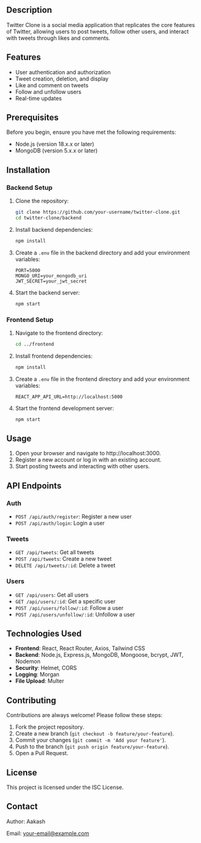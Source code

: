 

## Description
Twitter Clone is a social media application that replicates the core features of Twitter, allowing users to post tweets, follow other users, and interact with tweets through likes and comments.

## Features
- User authentication and authorization
- Tweet creation, deletion, and display
- Like and comment on tweets
- Follow and unfollow users
- Real-time updates

## Prerequisites
Before you begin, ensure you have met the following requirements:
- Node.js (version 18.x.x or later)
- MongoDB (version 5.x.x or later)

## Installation

### Backend Setup
1. Clone the repository:
    ```sh
    git clone https://github.com/your-username/twitter-clone.git
    cd twitter-clone/backend
    ```
2. Install backend dependencies:
    ```sh
    npm install
    ```
3. Create a `.env` file in the backend directory and add your environment variables:
    ```env
    PORT=5000
    MONGO_URI=your_mongodb_uri
    JWT_SECRET=your_jwt_secret
    ```
4. Start the backend server:
    ```sh
    npm start
    ```

### Frontend Setup
1. Navigate to the frontend directory:
    ```sh
    cd ../frontend
    ```
2. Install frontend dependencies:
    ```sh
    npm install
    ```
3. Create a `.env` file in the frontend directory and add your environment variables:
    ```env
    REACT_APP_API_URL=http://localhost:5000
    ```
4. Start the frontend development server:
    ```sh
    npm start
    ```

## Usage
1. Open your browser and navigate to http://localhost:3000.
2. Register a new account or log in with an existing account.
3. Start posting tweets and interacting with other users.

## API Endpoints

### Auth
- `POST /api/auth/register`: Register a new user
- `POST /api/auth/login`: Login a user

### Tweets
- `GET /api/tweets`: Get all tweets
- `POST /api/tweets`: Create a new tweet
- `DELETE /api/tweets/:id`: Delete a tweet

### Users
- `GET /api/users`: Get all users
- `GET /api/users/:id`: Get a specific user
- `POST /api/users/follow/:id`: Follow a user
- `POST /api/users/unfollow/:id`: Unfollow a user

## Technologies Used
- **Frontend**: React, React Router, Axios, Tailwind CSS
- **Backend**: Node.js, Express.js, MongoDB, Mongoose, bcrypt, JWT, Nodemon
- **Security**: Helmet, CORS
- **Logging**: Morgan
- **File Upload**: Multer

## Contributing
Contributions are always welcome! Please follow these steps:
1. Fork the project repository.
2. Create a new branch (`git checkout -b feature/your-feature`).
3. Commit your changes (`git commit -m 'Add your feature'`).
4. Push to the branch (`git push origin feature/your-feature`).
5. Open a Pull Request.

## License
This project is licensed under the ISC License.

## Contact
Author: Aakash

Email: your-email@example.com

